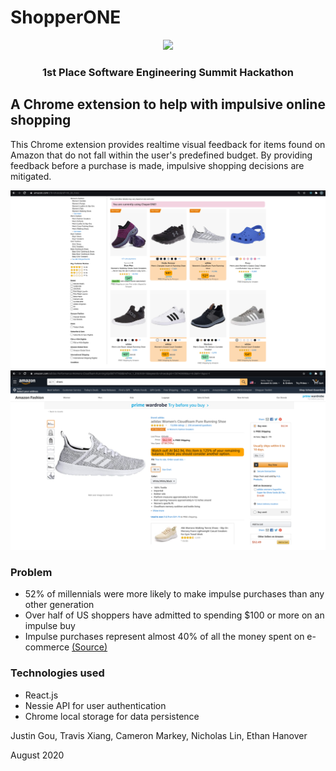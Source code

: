 # ShopperONE
<p align="center">
    <img src="assets/img/capitalOneLogo.png" width="150">
  </a>

  <h3 align="center">1st Place Software Engineering Summit Hackathon</h3>
</p>


## A Chrome extension to help with impulsive online shopping
This Chrome extension provides realtime visual feedback for items found on Amazon that do not fall within the user's predefined budget. By providing feedback before a purchase is made, impulsive shopping decisions are mitigated.

![smart price highlighting](https://github.com/Nicholas-Lin/shopperONE/blob/master/screenshots/chaperone_search.png)
![Purchase Warning](https://github.com/Nicholas-Lin/shopperONE/blob/master/screenshots/chaperone_prevent.png)

### Problem 
* 52% of millennials were more likely to make impulse purchases than any other generation
* Over half of US shoppers have admitted to spending $100 or more on an impulse buy
* Impulse purchases represent almost 40% of all the money spent on e-commerce
[(Source)](https://www.invespcro.com/blog/impulse-buying/)

### Technologies used
* React.js
* Nessie API for user authentication
* Chrome local storage for data persistence

Justin Gou, Travis Xiang, Cameron Markey, Nicholas Lin, Ethan Hanover

August 2020
